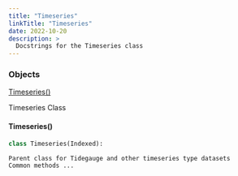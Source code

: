 ```yaml
---
title: "Timeseries"
linkTitle: "Timeseries"
date: 2022-10-20
description: >
  Docstrings for the Timeseries class
---
```

### Objects

[Timeseries()](#timeseries)<br />

Timeseries Class
#### Timeseries()
```python
class Timeseries(Indexed):
```

```
Parent class for Tidegauge and other timeseries type datasets
Common methods ...
```
